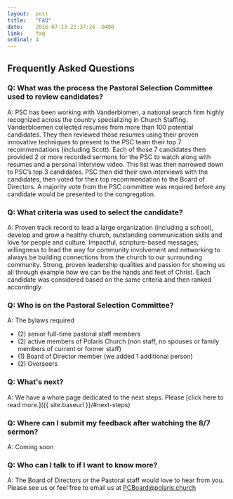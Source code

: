 ```yaml
---
layout:  post
title:   "FAQ"
date:    2016-07-13 22:37:26 -0400
link:    faq
ordinal: 4
---
```


## Frequently Asked Questions

### Q: What was the process the Pastoral Selection Committee used to review candidates?  
A: PSC has been working with Vanderblomen, a national search firm highly recognized across the country specializing in Church Staffing.  Vanderbloemen collected resumes from more than 100 potential candidates. They then reviewed those resumes using their proven innovative techniques to  present to the PSC team their top 7 recommendations (including Scott). Each of those 7 candidates then provided 2 or more recorded sermons for the PSC to watch along with resumes and a personal interview video. This list was then narrowed down to PSC’s top 3 candidates. PSC then did their own interviews with the candidates, then voted for their top recommendation to the Board of Directors.  A majority vote from the PSC committee was required before any candidate would be presented to the congregation.

### Q: What criteria was used to select the candidate?  
A: Proven track record to lead a large organization (including a school), develop and grow a healthy church, outstanding communication skills and love for people and culture. Impactful, scripture-based messages, willingness to lead the way for community involvement and networking to always be building connections from the church to our surrounding community.  Strong, proven leadership qualities and passion for showing us all through example how we can be the hands and feet of Christ.  Each candidate was considered based on the same criteria and then ranked accordingly.

### Q: Who is on the Pastoral Selection Committee?  
A: The bylaws required
* (2) senior full-time pastoral staff members
* (2) active members of Polaris Church (non staff, no spouses or family members of current or former staff)
* (1) Board of Director member (we added 1 additional person)
* (2) Overseers 


### Q: What's next?  
A: We have a whole page dedicated to the next steps. Please [click here to read more.]({{ site.baseurl }}/#next-steps)


### Q: Where can I submit my feedback after watching the 8/7 sermon?
<!--- A: [Congregation Speaker Feedback Form](https://goo.gl/forms/shdJfJNlmbQQdrJk2) --->
A: Coming soon

### Q: Who can I talk to if I want to know more?  
A: The Board of Directors or the Pastoral staff would love to hear from you. Please see us or feel free to email us at [PCBoard@polaris.church](mailto:PCBoard@polaris.church)